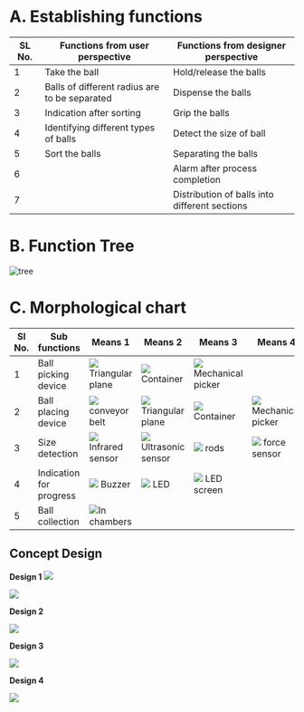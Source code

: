 # A. Establishing functions
|SL No. |Functions from user perspective| Functions from designer perspective|
|-------|-------------------------------|------------------------------------|
|1|Take the ball |Hold/release the balls|
|2|Balls of different radius are to be separated |Dispense the balls|
|3|Indication after sorting|Grip the balls|
|4|Identifying different types of balls |Detect the size of ball|
|5|Sort the balls |Separating the balls|
|6||Alarm after process completion|
|7||Distribution of balls into different sections|


					
# B. Function Tree
![tree](https://i.ibb.co/FbGPhK2/Picture1.jpg)

# C. Morphological chart
|Sl No.	|Sub functions	|Means 1	|Means 2	|Means 3	|Means 4|
|---------------|---------------|---------------|---------------|---------------|---------------|
|1	|Ball picking device	|![](https://i.ibb.co/9826dMc/funnel.jpg) Triangular plane|![](https://i.ibb.co/VjzMXd4/rectangular-wooden-box-500x500.jpg) Container|![](https://i.ibb.co/hs2YLRs/arm.jpg) Mechanical picker||
|2	|Ball placing device	|![](https://i.ibb.co/h7yc7cv/conyer-bbellt.jpghttps://i.ibb.co/h7yc7cv/conyer-bbellt.jpg) conveyor belt| ![](https://i.ibb.co/9826dMc/funnel.jpg) Triangular plane	|![](https://i.ibb.co/VjzMXd4/rectangular-wooden-box-500x500.jpg) Container	|![](https://i.ibb.co/hs2YLRs/arm.jpg) Mechanical picker|
|3	|Size detection	|![](https://i.ibb.co/DfZtwjn/ir.jpg)  Infrared sensor|![](https://i.ibb.co/VYYVykT/sennsor.jpg) Ultrasonic sensor|![](https://i.ibb.co/CHnh86v/chop-stick-500x500.jpg) rods|	![](https://i.ibb.co/LZ0PLm3/force.jpg)	force sensor|
|4	|Indication for progress	|![](https://i.ibb.co/hdYWB2t/speaker.jpg) Buzzer|![](https://i.ibb.co/Wkd8z2N/led.jpg) LED|![](https://i.ibb.co/2kkVGcf/Scren.jpg) LED screen|
|5	|Ball collection	|![](https://i.ibb.co/g61QbGB/camber.jpg)In chambers	||	


## Concept Design


**Design 1**
![](https://ibb.co/swGvjzD)


![](https://drive.google.com/file/d/1tMBb9d9R3xAHfxFyQV4JJggPy4jEHmtb/view?usp=sharing)

**Design 2**


![](https://i.ibb.co/x2v3WWg/IMG-20210620-WA0053.jpg)

**Design 3**


![](https://i.ibb.co/gjdLXX3/3-mode.jpg) 


**Design 4**


![](https://i.ibb.co/KGBHKTq/4-model.jpg)









